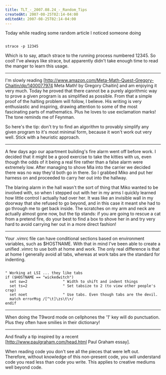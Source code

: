 ```yaml
---
title: TLT_-_2007.08.24_-_Random_Tips
createdAt: 2007-08-25T02:14-04:00
editedAt: 2007-08-25T02:14-04:00
---
```


Today while reading some random article I noticed someone doing

<code>
strace -p 12345
</code>

Which is to say, attach strace to the running process numbered 12345. So cool! I've always like strace, but apparently didn't take enough time to read the manger to learn this usage.

----

I'm slowly reading [http://www.amazon.com/Meta-Math-Quest-Gregory-Chaitin/dp/1400077974 Meta Math! by Gregory Chaitin] and am enjoying it very much. Today he proved that there cannot be a purely algorithmic way to prove a given program is as simplified as possible. From that a simple proof of the halting problem will follow, I believe. His writing is very enthusiastic and inspiring, drawing attention to some of the most fascinating parts of mathematics. Plus he loves to use exclamation marks! The tone reminds me of Feynman.

So here's the tip: don't try to find an algorithm to provably simplify any given program to it's most minimal form, because it won't work out very well. Stick with a heuristic approach.

----

A few days ago our apartment building's fire alarm went off before work. I decided that it might be a good exercise to take the kitties with us, even though the odds of it being a real fire rather than a false alarm were extremely low. After managing to shove Mia into the carrier we decided there was no way they'd both go in there. So I grabbed Miko and put her harness on and proceeded to carry her out into the hallway.

The blaring alarm in the hall wasn't the sort of thing that Miko wanted to be involved with, so when I stepped out with her in my arms I quickly learned how little control I actually had over her. It was like an invisible wall in my doorway that she refused to go beyond, and in this case it meant she had to go through me to get back inside. The scratches on my arm and neck are actually almost gone now, but the tip stands: if you are going to rescue a cat from a pretend fire, do your best to find a box to shove her in and try very hard to avoid carrying her out in a more direct fashion!

----

Your .vimrc file can have conditional sections based on environment variables, such as $HOSTNAME. With that in mind I've been able to create a unified .vimrc to use both at home and work. The only real difference is that at home I generally avoid all tabs, whereas at work tabs are the standard for indenting.

<code>
" Working at LSI ... they like tabs
if ($HOSTNAME == "wickedwitch")
  set sw=2                " Width to shift and indent things
  set ts=2                " Set tabsize to 2 (to view other people's crap) 
  set noet                " Use tabs. Even though tabs are the devil.
  match errorMsg /[^\t]\zs\t\+/
endif
</code>

----

When doing the T9word mode on cellphones the '1' key will do punctuation. Plus they often have smilies in their dictionary!

----

And finally a tip inspired by a recent [http://www.paulgraham.com/head.html Paul Graham essay].

When reading code you don't see all the pieces that were left out. Therefore, without knowledge of this non-present code, you will understand code you read less than code you write. This applies to creative mediums well beyond code.


